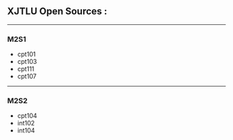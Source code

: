 ## XJTLU Open Sources : 
-------------
### M2S1
- cpt101
- cpt103
- cpt111
- cpt107
-------------
### M2S2
- cpt104
- int102
- int104
  



